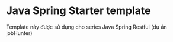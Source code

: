 # Java Spring Starter template
Template này được sử dụng cho series Java Spring Restful (dự án jobHunter)



